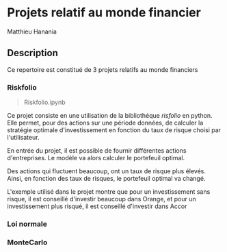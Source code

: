 # Projets relatif au monde financier

Matthieu Hanania

## Description

Ce repertoire est constitué de 3 projets relatifs au monde financiers

### Riskfolio
> Riskfolio.ipynb

Ce projet consiste en une utilisation de la bibliothéque *risfolio* en python. Elle permet, pour des actions sur une période données, de calculer la stratégie optimale d'investissement en fonction du taux de risque choisi par l'utilisateur. 

En entrée du projet, il est possible de fournir différentes actions d'entreprises. 
Le modèle va alors calculer le portefeuil optimal. 

Des actions qui fluctuent beaucoup, ont un taux de risque plus élevés. Ainsi, en fonction des taux de risques, le portefeuil optimal va changé.

L'exemple utilisé dans le projet montre que pour un investissement sans risque, il est conseillé d'investir beaucoup dans Orange, et pour un investissement plus risqué, il est conseillé d'investir dans Accor


### Loi normale

### MonteCarlo